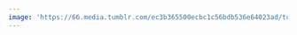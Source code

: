 ```yaml
---
image: 'https://66.media.tumblr.com/ec3b365500ecbc1c56bdb536e64023ad/tumblr_o2br4yHvm71tbdx3so4_1280.jpg'
---
```

